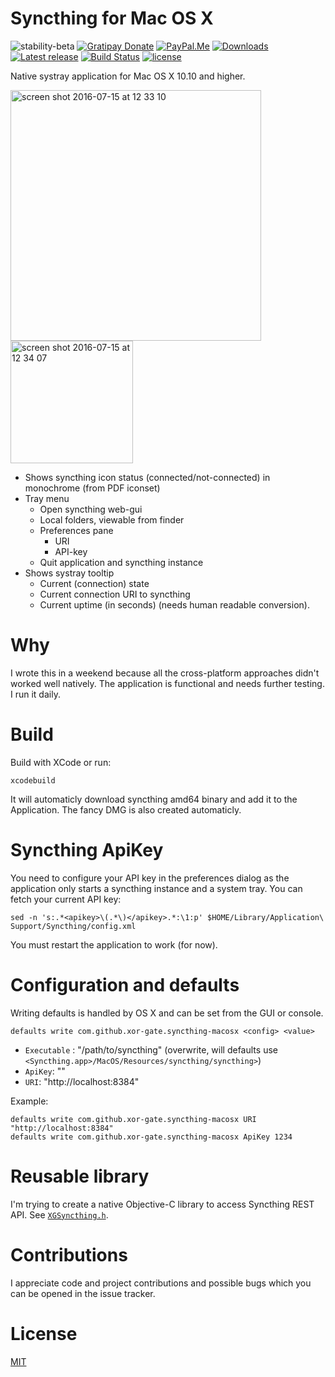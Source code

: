 # Syncthing for Mac OS X

![stability-beta](https://img.shields.io/badge/stability-beta-yellow.svg)
[![Gratipay Donate](https://img.shields.io/gratipay/user/xor-gate.svg?maxAge=2592000)](https://gratipay.com/~xor-gate)
[![PayPal.Me](https://img.shields.io/badge/donate-PayPal-green.svg?style=flat)](https://paypal.me/xorgate)
[![Downloads](https://img.shields.io/github/downloads/xor-gate/syncthing-macosx/total.svg)](https://github.com/xor-gate/syncthing-macosx/releases) [![Latest release](https://img.shields.io/github/release/xor-gate/syncthing-macosx.svg)](https://github.com/xor-gate/syncthing-macosx/releases/latest) [![Build Status](https://travis-ci.org/xor-gate/syncthing-macosx.svg?branch=master)](https://travis-ci.org/xor-gate/syncthing-macosx) [![license](https://img.shields.io/github/license/mashape/apistatus.svg?maxAge=2592000)](LICENSE)

Native systray application for Mac OS X 10.10 and higher.

<img width="401" alt="screen shot 2016-07-15 at 12 33 10" src="https://cloud.githubusercontent.com/assets/1050166/16871829/65a8ceb2-4a89-11e6-8a42-e11be129be5d.png">
<img width="196" alt="screen shot 2016-07-15 at 12 34 07" src="https://cloud.githubusercontent.com/assets/1050166/16871828/65a53b12-4a89-11e6-9318-c8697ee5f72f.png">

* Shows syncthing icon status (connected/not-connected) in monochrome (from PDF iconset)
* Tray menu
  * Open syncthing web-gui
  * Local folders, viewable from finder
  * Preferences pane
    * URI
    * API-key
  * Quit application and syncthing instance
* Shows systray tooltip
  * Current (connection) state
  * Current connection URI to syncthing
  * Current uptime (in seconds) (needs human readable conversion).

# Why

I wrote this in a weekend because all the cross-platform approaches didn't worked well natively. The application is functional and needs further testing. I run it daily.

# Build

Build with XCode or run:

```
xcodebuild
```

It will automaticly download syncthing amd64 binary and add it to the Application. The fancy
 DMG is also created automaticly.

# Syncthing ApiKey

You need to configure your API key in the preferences dialog as the application only starts a syncthing instance
 and a system tray. You can fetch your current API key:

`sed -n 's:.*<apikey>\(.*\)</apikey>.*:\1:p' $HOME/Library/Application\ Support/Syncthing/config.xml`

You must restart the application to work (for now).

# Configuration and defaults

Writing defaults is handled by OS X and can be set from the GUI or console.

`defaults write com.github.xor-gate.syncthing-macosx <config> <value>`

* `Executable` : "/path/to/syncthing" (overwrite, will defaults use `<Syncthing.app>/MacOS/Resources/syncthing/syncthing>`)
* `ApiKey`: "<ApiKey>"
* `URI`: "http://localhost:8384"

Example:

```
defaults write com.github.xor-gate.syncthing-macosx URI "http://localhost:8384"
defaults write com.github.xor-gate.syncthing-macosx ApiKey 1234
```

# Reusable library

I'm trying to create a native Objective-C library to access Syncthing REST API.
See [`XGSyncthing.h`](syncthing/XGSyncthing.h).

# Contributions

I appreciate code and project contributions and possible bugs which you can be opened in the issue tracker.

# License

[MIT](LICENSE)
